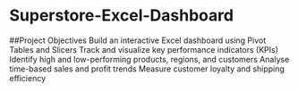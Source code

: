 # Superstore-Excel-Dashboard
##Project Objectives
Build an interactive Excel dashboard using Pivot Tables and Slicers
Track and visualize key performance indicators (KPIs)
Identify high and low-performing products, regions, and customers
Analyse time-based sales and profit trends
Measure customer loyalty and shipping efficiency

